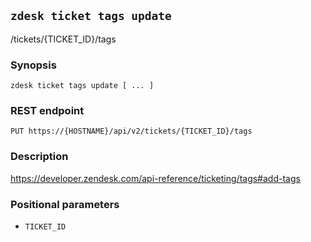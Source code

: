 ## `zdesk ticket tags update`

/tickets/{TICKET_ID}/tags

### Synopsis

    zdesk ticket tags update [ ... ]

### REST endpoint

    PUT https://{HOSTNAME}/api/v2/tickets/{TICKET_ID}/tags

### Description

https://developer.zendesk.com/api-reference/ticketing/tags#add-tags

### Positional parameters

* `TICKET_ID`


